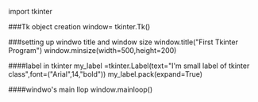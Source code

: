 import tkinter

###Tk object creation
window= tkinter.Tk()

###setting up windwo title and window size
window.title("First Tkinter Program")
window.minsize(width=500,height=200)

####label in tkinter
my_label =tkinter.Label(text="I'm small label of tkinter class",font=("Arial",14,"bold"))
my_label.pack(expand=True)

####windwo's main llop
window.mainloop()